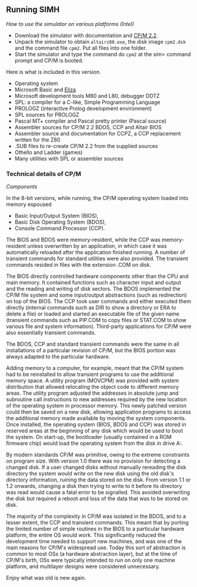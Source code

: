 ## Running SIMH

_How to use the simulator on various platforms (Intel)_

* Download the simulator with documentation and [CP/M 2.2](/software/SIMH/cpm2.zip).
* Unpack the simulator to obtain `altairz80.exe`, the disk image `cpm2.dsk` and the command file `cpm2`. Put all files into one folder.
* Start the simulator and type the command do `cpm2` at the sim> command prompt and CP/M is booted.

Here is what is included in this version.

* Operating system
* Microsoft Basic and [Eliza](https://en.wikipedia.org/wiki/ELIZA)
* Microsoft development tools M80 and L80, debugger DDTZ
* SPL: a compiler for a C-like, Simple Programming Language
* PROLOGZ (interactive Prolog development environment)
* SPL sources for PROLOGZ
* Pascal MT+ compiler and Pascal pretty printer (Pascal source)
* Assembler sources for CP/M 2.2 BDOS, CCP and Altair BIOS
* Assembler source and documentation for CCPZ, a CCP replacement written for the Z80
* .SUB files to re-create CP/M 2.2 from the supplied sources
* Othello and Ladder (games)
* Many utilities with SPL or assembler sources

### Technical details of CP/M

_Components_

In the 8-bit versions, while running, the CP/M operating system loaded into memory espoused

* Basic Input/Output System (BIOS),
* Basic Disk Operating System (BDOS),
* Console Command Processor (CCP).

The BIOS and BDOS were memory-resident, while the CCP was memory-resident unless overwritten by an application, in which case it was automatically reloaded after the application finished running. A number of transient commands for standard utilities were also provided. The transient commands resided in files with the extension .COM on disk.

The BIOS directly controlled hardware components other than the CPU and main memory. It contained functions such as character input and output and the reading and writing of disk sectors. The BDOS implemented the CP/M file system and some input/output abstractions (such as redirection) on top of the BIOS. The CCP took user commands and either executed them directly (internal commands such as DIR to show a directory or ERA to delete a file) or loaded and started an executable file of the given name (transient commands such as PIP.COM to copy files or STAT.COM to show various file and system information). Third-party applications for CP/M were also essentially transient commands.

The BDOS, CCP and standard transient commands were the same in all installations of a particular revision of CP/M, but the BIOS portion was always adapted to the particular hardware.

Adding memory to a computer, for example, meant that the CP/M system had to be reinstalled to allow transient programs to use the additional memory space. A utility program (MOVCPM) was provided with system distribution that allowed relocating the object code to different memory areas. The utility program adjusted the addresses in absolute jump and subroutine call instructions to new addresses required by the new location of the operating system in processor memory. This newly patched version could then be saved on a new disk, allowing application programs to access the additional memory made available by moving the system components. Once installed, the operating system (BIOS, BDOS and CCP) was stored in reserved areas at the beginning of any disk which would be used to boot the system. On start-up, the bootloader (usually contained in a ROM firmware chip) would load the operating system from the disk in drive A:.

By modern standards CP/M was primitive, owing to the extreme constraints on program size. With version 1.0 there was no provision for detecting a changed disk. If a user changed disks without manually rereading the disk directory the system would write on the new disk using the old disk's directory information, ruining the data stored on the disk. From version 1.1 or 1.2 onwards, changing a disk then trying to write to it before its directory was read would cause a fatal error to be signalled. This avoided overwriting the disk but required a reboot and loss of the data that was to be stored on disk.

The majority of the complexity in CP/M was isolated in the BDOS, and to a lesser extent, the CCP and transient commands. This meant that by porting the limited number of simple routines in the BIOS to a particular hardware platform, the entire OS would work. This significantly reduced the development time needed to support new machines, and was one of the main reasons for CP/M's widespread use. Today this sort of abstraction is common to most OSs (a hardware abstraction layer), but at the time of CP/M's birth, OSs were typically intended to run on only one machine platform, and multilayer designs were considered unnecessary.

Enjoy what was old is new again.